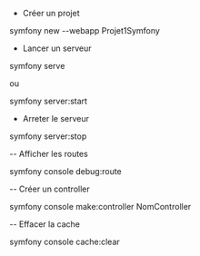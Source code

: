 - Créer un projet

symfony new --webapp Projet1Symfony

- Lancer un serveur

symfony serve

ou 

symfony server:start

- Arreter le serveur

symfony server:stop

-- Afficher les routes

symfony console debug:route

-- Créer un controller

symfony console make:controller NomController

-- Effacer la cache

symfony console cache:clear


